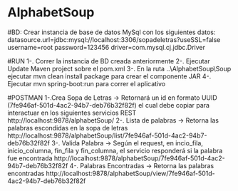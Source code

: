 # AlphabetSoup

#BD:
Crear instancia de base de datos MySql con los siguientes datos:
datasource.url=jdbc:mysql://localhost:3306/sopadeletras?useSSL=false
username=root
password=123456
driver=com.mysql.cj.jdbc.Driver


#RUN
1-. Correr la instancia de BD creada anteriormente
2-. Ejecutar Update Maven project sobre el pom.xml 
3-. En la ruta ..\AlphabetSoup\Soup ejecutar mvn clean install package para crear el componente JAR
4-. Ejecutar mvn spring-boot:run para correr el aplicativo


#POSTMAN
1-.Crea Sopa de Letras -> Retornará un id en formato UUID (7fe946af-501d-4ac2-94b7-deb76b32f82f) el cual debe copiar para interactuar en los siguientes servicios REST
	http://localhost:9878/alphabetSoup/
2-. Lista de palabras -> Retorna las palabras escondidas en la sopa de letras
	http://localhost:9878/alphabetSoup/list/7fe946af-501d-4ac2-94b7-deb76b32f82f
3-. Valida Palabra -> Según el request, en incio_fila, inicio_columna, fin_fila y fin_columna, el servicio responderá si la palabra fue encontrada
	http://localhost:9878/alphabetSoup/7fe946af-501d-4ac2-94b7-deb76b32f82f
4-. Palabras Encontradas -> Retorna las palabras encontradas
	http://localhost:9878/alphabetSoup/view/7fe946af-501d-4ac2-94b7-deb76b32f82f
	